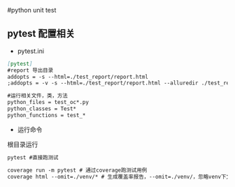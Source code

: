 #python unit test

## pytest 配置相关

* pytest.ini

```markdown
[pytest]
#report 导出目录
addopts = -s --html=./test_report/report.html
;addopts = -v -s --html=./test_report/report.html --alluredir ./test_report/result

#运行相关文件，类，方法
python_files = test_oc*.py
python_classes = Test*
python_functions = test_*
```

* 运行命令

根目录运行
```markdown
pytest #直接跑测试
```


```markdown
coverage run -m pytest # 通过coverage跑测试用例
coverage html --omit=./venv/* # 生成覆盖率报告，--omit=./venv/，忽略venv下文件

```